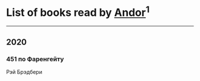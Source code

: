 # List of books read by [Andor](https://plus.google.com/u/0/115069512668490775619/)<sup>1</sup>
---

## 2020

### 451 по Фаренгейту
Рэй Брэдбери



